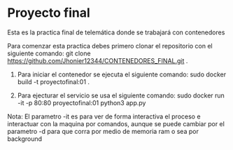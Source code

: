 # Proyecto final

Esta es la practica final de telemática donde se trabajará con contenedores

Para comenzar esta practica debes primero clonar el repositorio con el siguiente comando: 
git clone https://github.com/Jhonier12344/CONTENEDORES_FINAL.git .

1. Para iniciar el contenedor se ejecuta el siguiente comando:
  sudo docker build -t proyectofinal:01 .

2. Para ejecturar el servicio se usa el siguiente comando:
  sudo docker run -it -p 80:80 proyectofinal:01 python3 app.py 

Nota: El parametro -it es para ver de forma interactiva el proceso e interactuar con la                                                                           maquina por comandos, aunque se puede cambiar por el parametro -d para que corra por                                                                       medio de memoria ram o sea por background                                                                 
  



